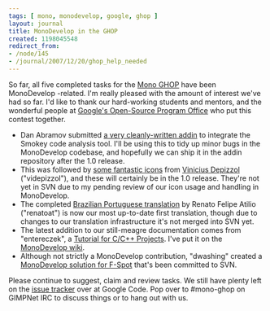 ```yaml
---
tags: [ mono, monodevelop, google, ghop ]
layout: journal
title: MonoDevelop in the GHOP
created: 1198045548
redirect_from:
- /node/145
- /journal/2007/12/20/ghop_help_needed
---
```

So far, all five completed tasks for the [Mono
GHOP](http://code.google.com/p/google-highly-open-participation-mono) have been
MonoDevelop -related. I'm really pleased with the amount of interest we've had
so far. I'd like to thank our hard-working students and mentors, and the
wonderful people at [Google's Open-Source Program
Office](http://code.google.com/opensource) who put this contest
together.<!--break-->

* Dan Abramov submitted [a very cleanly-written
  addin](http://code.google.com/p/google-highly-open-participation-mono/issues/detail?id=3)
  to integrate the Smokey code analysis tool. I'll be using this to tidy up
  minor bugs in the MonoDevelop codebase, and hopefully we can ship it in the
  addin repository after the 1.0 release.
* This was followed by [some fantastic
  icons](http://code.google.com/p/google-highly-open-participation-mono/issues/detail?id=29)
  from [Vinicius Depizzol](http://vdepizzol.wordpress.com) ("videpizzol"), and
  these will certainly be in the 1.0 release. They're not yet in SVN due to my
  pending review of our icon usage and handling in MonoDevelop.
* The completed [Brazilian Portuguese
  translation](http://code.google.com/p/google-highly-open-participation-mono/issues/detail?id=41)
  by Renato Felipe Atilio ("renatoat") is now our most up-to-date first
  translation, though due to changes to our translation infrastructure it's not
  merged into SVN yet.
* The latest addition to our still-meagre documentation comes from "entereczek",
  a [Tutorial for C/C++
  Projects](http://code.google.com/p/google-highly-open-participation-mono/issues/detail?id=40).
  I've put it on the [MonoDevelop
  wiki](http://monodevelop.com/Creating_C_and_CPP_Projects).
* Although not strictly a MonoDevelop contribution, "dwashing" created a
  [MonoDevelop solution for
  F-Spot](http://code.google.com/p/google-highly-open-participation-mono/issues/detail?id=25)
  that's been committed to SVN.

Please continue to suggest, claim and review tasks. We still have plenty left on
the [issue
tracker](http://code.google.com/p/google-highly-open-participation-mono/issues/list)
over at Google Code. Pop over to #mono-ghop on GIMPNet IRC to discuss things or
to hang out with us.